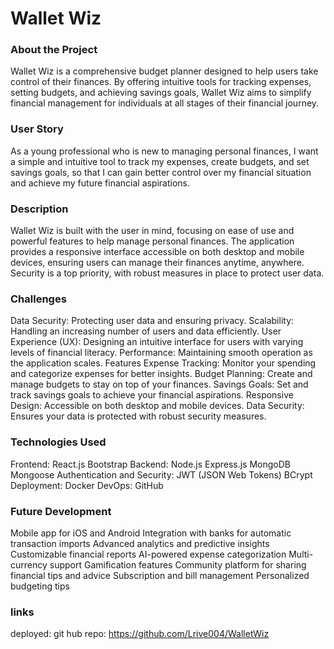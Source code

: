 # Wallet Wiz

### About the Project
Wallet Wiz is a comprehensive budget planner designed to help users take control of their finances. By offering intuitive tools for tracking expenses, setting budgets, and achieving savings goals, Wallet Wiz aims to simplify financial management for individuals at all stages of their financial journey.

### User Story
As a young professional who is new to managing personal finances, I want a simple and intuitive tool to track my expenses, create budgets, and set savings goals, so that I can gain better control over my financial situation and achieve my future financial aspirations.

### Description
Wallet Wiz is built with the user in mind, focusing on ease of use and powerful features to help manage personal finances. The application provides a responsive interface accessible on both desktop and mobile devices, ensuring users can manage their finances anytime, anywhere. Security is a top priority, with robust measures in place to protect user data.

### Challenges
Data Security: Protecting user data and ensuring privacy.
Scalability: Handling an increasing number of users and data efficiently.
User Experience (UX): Designing an intuitive interface for users with varying levels of financial literacy.
Performance: Maintaining smooth operation as the application scales.
Features
Expense Tracking: Monitor your spending and categorize expenses for better insights.
Budget Planning: Create and manage budgets to stay on top of your finances.
Savings Goals: Set and track savings goals to achieve your financial aspirations.
Responsive Design: Accessible on both desktop and mobile devices.
Data Security: Ensures your data is protected with robust security measures.

### Technologies Used
Frontend:
React.js
Bootstrap
Backend:
Node.js
Express.js
MongoDB
Mongoose
Authentication and Security:
JWT (JSON Web Tokens)
BCrypt
Deployment:
Docker
DevOps:
GitHub

### Future Development
Mobile app for iOS and Android
Integration with banks for automatic transaction imports
Advanced analytics and predictive insights
Customizable financial reports
AI-powered expense categorization
Multi-currency support
Gamification features
Community platform for sharing financial tips and advice
Subscription and bill management
Personalized budgeting tips

### links
deployed:
git hub repo: https://github.com/Lrive004/WalletWiz


